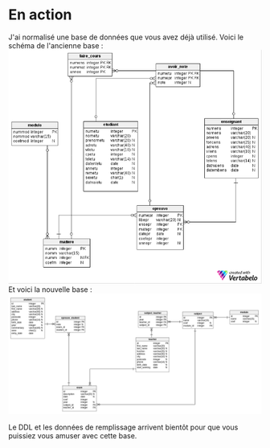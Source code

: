 # En action
J'ai normalisé une base de données que vous avez déjà utilisé. Voici le schéma de l'ancienne base : <br />
![old-schema](./img/old-schema.png) <br /> 
Et voici la nouvelle base : <br >
![new-schema](./img/new-schema.png) <br />

Le DDL et les données de remplissage arrivent bientôt pour que vous puissiez vous amuser avec cette base.
